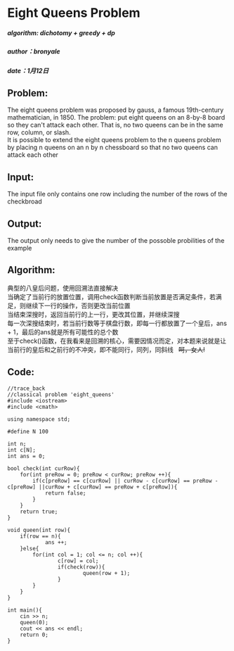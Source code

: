 # Eight Queens Problem
##### algorithm: dichotomy + greedy + dp
##### author：bronyale
##### date：1月12日   
## Problem:
The eight queens problem was proposed by gauss, a famous 19th-century mathematician, in 1850. The problem: put eight queens on an 8-by-8 board so they can't attack each other. That is, no two queens can be in the same row, column, or slash.   
It is possible to extend the eight queens problem to the n queens problem by placing n queens on an n by n chessboard so that no two queens can attack each other   
## Input:
The input file only contains one row including the number of the rows of the checkbroad
## Output:
The output only needs to give the number of the possoble probilities of the example
## Algorithm:
典型的八皇后问题，使用回溯法直接解决   
当确定了当前行的放置位置，调用check函数判断当前放置是否满足条件，若满足，则继续下一行的操作，否则更改当前位置   
当结束深搜时，返回当前行的上一行，更改其位置，并继续深搜   
每一次深搜结束时，若当前行数等于棋盘行数，即每一行都放置了一个皇后，ans + 1，最后的ans就是所有可能性的总个数   
至于check()函数，在我看来是回溯的核心，需要因情况而定，对本题来说就是让当前行的皇后和之前行的不冲突，即不能同行，同列，同斜线 &nbsp; ~~呵，女人!~~
## Code:
~~~
//trace_back
//classical problem 'eight_queens' 
#include <iostream>
#include <cmath>

using namespace std;

#define N 100

int n;
int c[N];
int ans = 0;

bool check(int curRow){
    for(int preRow = 0; preRow < curRow; preRow ++){
        if(c[preRow] == c[curRow] || curRow - c[curRow] == preRow - c[preRow] ||curRow + c[curRow] == preRow + c[preRow]){
            return false;
        }
    }
    return true;
}

void queen(int row){
    if(row == n){
            ans ++;
    }else{
        for(int col = 1; col <= n; col ++){
                c[row] = col;
                if(check(row)){
                        queen(row + 1);
                }
        }
    }
}

int main(){
    cin >> n;
    queen(0);
    cout << ans << endl;
    return 0;
}
~~~
